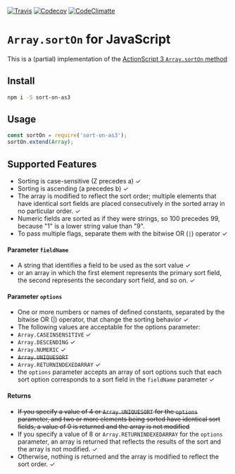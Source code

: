 [![Travis](https://img.shields.io/travis/AndreasPizsa/as3-array-sort-on.svg?style=flat-square)](https://github.com/AndreasPizsa/as3-array-sort-on)
[![Codecov](https://img.shields.io/codecov/c/github/AndreasPizsa/as3-array-sort-on.svg?style=flat-square)](https://codecov.io/gh/AndreasPizsa/as3-array-sort-on)
[![CodeClimatte](https://img.shields.io/codeclimate/github/AndreasPizsa/as3-array-sort-on.svg?style=flat-square)](https://codeclimate.com/github/AndreasPizsa/as3-array-sort-on)


# `Array.sortOn` for JavaScript

This is a (partial) implementation of the [ActionScript 3 `Array.sortOn` method](http://help.adobe.com/en_US/FlashPlatform/reference/actionscript/3/Array.html#sortOn())

## Install

```bash
npm i -S sort-on-as3

```

## Usage

```javascript
const sortOn = require('sort-on-as3');
sortOn.extend(Array);

```
## Supported Features
+ Sorting is case-sensitive (Z precedes a) ✓
+ Sorting is ascending (a precedes b) ✓
+ The array is modified to reflect the sort order; multiple elements that have identical sort fields are placed consecutively in the sorted array in no particular order.  ✓
+ Numeric fields are sorted as if they were strings, so 100 precedes 99, because "1" is a lower string value than "9".
+ To pass multiple flags, separate them with the bitwise OR (`|`) operator ✓

#### Parameter `fieldName`
+ A string that identifies a field to be used as the sort value  ✓
+ or an array in which the first element represents the primary sort field, the second represents the secondary sort field, and so on.  ✓

#### Parameter `options`
+ One or more numbers or names of defined constants, separated by the bitwise OR (|) operator, that change the sorting behavior ✓
+ The following values are acceptable for the options parameter:
+ `Array.CASEINSENSITIVE` ✓
+ `Array.DESCENDING` ✓
+ `Array.NUMERIC` ✓
+ ~~`Array.UNIQUESORT`~~
+ `Array.RETURNINDEXEDARRAY`  ✓
+ the `options` parameter accepts an array of sort options such that each sort option corresponds to a sort field in the `fieldName` parameter  ✓

#### Returns
+ ~~If you specify a value of 4 or `Array.UNIQUESORT` for the `options` parameter, and two or more elements being sorted have identical sort fields, a value of 0 is returned and the array is not modified~~
+ If you specify a value of 8 or `Array.RETURNINDEXEDARRAY` for the `options` parameter, an array is returned that reflects the results of the sort and the array is not modified. ✓
+ Otherwise, nothing is returned and the array is modified to reflect the sort order. ✓
